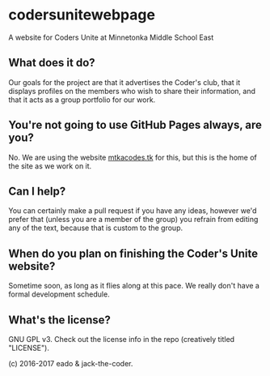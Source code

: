 # codersunitewebpage
A website for Coders Unite at Minnetonka Middle School East

## What does it do?
Our goals for the project are that it advertises the Coder's club, that it displays profiles on the members who wish to share their information, and that it acts as a group portfolio for our work. 

## You're not going to use GitHub Pages always, are you?
No. We are using the website [mtkacodes.tk](http://mtkacodes.tk) for this, but this is the home of the site as we work on it. 

## Can I help?
You can certainly make a pull request if you have any ideas, however we'd prefer that (unless you are a member of the group) you refrain from editing any of the text, because that is custom to the group. 

## When do you plan on finishing the Coder's Unite website?
Sometime soon, as long as it flies along at this pace. We really don't have a formal development schedule. 

## What's the license?
GNU GPL v3. Check out the license info in the repo (creatively titled "LICENSE").


(c) 2016-2017 eado & jack-the-coder. 




